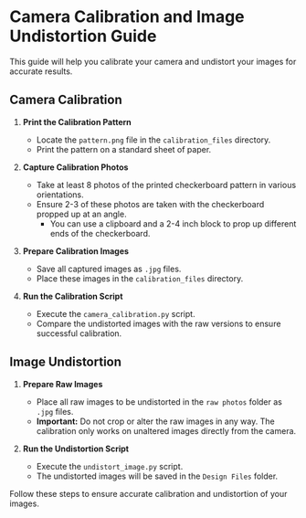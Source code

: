 # Camera Calibration and Image Undistortion Guide

This guide will help you calibrate your camera and undistort your images for accurate results.

## Camera Calibration

1. **Print the Calibration Pattern**  
   - Locate the `pattern.png` file in the `calibration_files` directory.
   - Print the pattern on a standard sheet of paper.

2. **Capture Calibration Photos**  
   - Take at least 8 photos of the printed checkerboard pattern in various orientations.  
   - Ensure 2-3 of these photos are taken with the checkerboard propped up at an angle.  
     - You can use a clipboard and a 2-4 inch block to prop up different ends of the checkerboard.

3. **Prepare Calibration Images**  
   - Save all captured images as `.jpg` files.
   - Place these images in the `calibration_files` directory.

4. **Run the Calibration Script**  
   - Execute the `camera_calibration.py` script.   
   - Compare the undistorted images with the raw versions to ensure successful calibration.

## Image Undistortion

1. **Prepare Raw Images**  
   - Place all raw images to be undistorted in the `raw photos` folder as `.jpg` files.  
   - **Important:** Do not crop or alter the raw images in any way. The calibration only works on unaltered images directly from the camera.

2. **Run the Undistortion Script**  
   - Execute the `undistort_image.py` script.  
   - The undistorted images will be saved in the `Design Files` folder.

Follow these steps to ensure accurate calibration and undistortion of your images.
